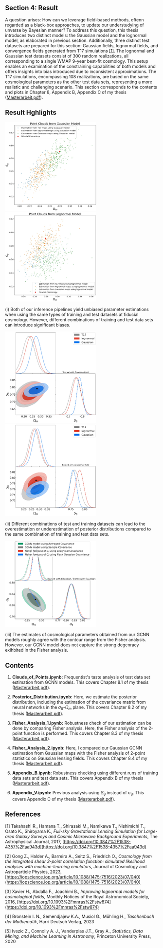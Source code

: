## Section 4: Result 
A question arises: How can we leverage field-based methods, oftenn regarded as a black-box approaches, to update our understudying of unverse by Bayesian manner?
To address this question, this thesis introduces two distinct models: the Gaussian model and the lognormal model, as elaborated in previous section. Additionally, three distinct test datasets are prepared for this section: Gaussian fields, lognormal fields, and convergence fields generated from T17 simulations [[1]](https://doi.org/10.3847%2F1538-4357%2Faa943d). The lognormal and Gaussian test datasets consist of 300 random realizations, all corresponding to a single WMAP 9-year best-fit cosmology. This setup enables an examination of the constraining capabilities of both models and offers insights into bias introduced due to inconsistent approximations. The T17 simulations, encompassing  108 realizations, are based on the same cosmological parameters as the other test data sets, representing a more realistic and challenging scenario.
This section corresponds to the contents and plots in Chapter 8, Appendix B, Appendix C of my thesis ([Masterarbeit.pdf](Masterarbeit.pdf)). 

## Result Hghlights

[<img src="Train_Gauss_prediction_2D_S8_11.jpg" width="300"/>](Train_Gauss_prediction_2D_S8_11.jpg) [<img src="Train_lognormal_prediction_2D_S8_11.jpg" width="300"/>](Train_lognormal_prediction_2D_S8_11.jpg)

(i) Both of our inference pipelines yield unbiased parameter estimations when using the same types of training and test datasets at fiducial cosmology. However, different combinations of training and test data sets can introduce significant biases.

[<img src="Posterior_Train_Gauss_S_8_11.jpg" width="300"/>](Posterior_Train_Gauss_S_8_11.jpg) [<img src="Posterior_Train_lognormal_S_8_11.jpg" width="300"/>](Posterior_Train_lognormal_S_8_11.jpg)

(ii) Different combinations of test and training datasets can lead to the overestimation or underestimation of posterior distributions compared to the same combination of training and test data sets.

[<img src="Posterior_Gauss_GCNN_VS_CL_Fisher.jpg" width="300"/>](Posterior_Gauss_GCNN_VS_CL_Fisher.jpg)

(iii) The estimates of cosmological parameters obtained from our GCNN models roughly agree with the contour range from the Fisher analysis. However, our GCNN model does not capture the strong degenracy exihbited in the Fisher analysis.
## Contents

1. **Clouds_of_Points.ipynb:** Frequentist's taste analysis of test data set estimation from GCNN models. This covers Chapter 8.1 of my thesis ([Masterarbeit.pdf](Masterarbeit.pdf)).

2. **Posterior_Distribution.ipynb:** Here, we estimate the posterior distribution, including the estimation of the covariance matrix from neural networks in the $\sigma_8$-$\Omega_m$ plane. This covers Chapter 8.2 of my thesis ([Masterarbeit.pdf](Masterarbeit.pdf)).

3. **Fisher_Analysis_1.ipynb:** Robustness check of our estimation can be done by comparing Fisher analysis. Here, the Fisher analysis of the 2-point function is performed. This covers Chapter 8.3 of my thesis ([Masterarbeit.pdf](Masterarbeit.pdf)).

4. **Fisher_Analysis_2.ipynb:** Here, I compared our Gaussian GCNN estimation from Gaussian maps with the Fisher analysis of 2-point statistics on Gaussian lensing fields. This covers Chapter 8.4 of my thesis ([Masterarbeit.pdf](Masterarbeit.pdf)).

5. **Appendix_B.ipynb:** Robustness checking using different runs of training data sets and test data sets. This covers Appendix B of my thesis ([Masterarbeit.pdf](Masterarbeit.pdf)).

6. **Appendix_V.ipynb:** Previous analysis using $S_8$ instead of $\sigma_8$. This covers Appendix C of my thesis ([Masterarbeit.pdf](Masterarbeit.pdf)).


## References

[1] Takahashi R., Hamana T., Shirasaki M., Namikawa T., Nishimichi T., Osato K., Shiroyama K., *Full-sky Gravitational Lensing Simulation for Large-area Galaxy Surveys and Cosmic Microwave Background Experiments*, The Astrophysical Journal, 2017, [https://doi.org/10.3847%2F1538-4357%2Faa943d](https://doi.org/10.3847%2F1538-4357%2Faa943d)

[2] Gong Z., Halder A., Barreira A., Seitz S., Friedrich O., *Cosmology from the integrated shear 3-point correlation function:  simulated likelihood analyses with machine-learning emulators*, Journal of Cosmology and Astroparticle Physics, 2023, [https://iopscience.iop.org/article/10.1088/1475-7516/2023/07/040](https://iopscience.iop.org/article/10.1088/1475-7516/2023/07/040)

[3]  Xavier H., Abdalla F., Joachimi B., *Improving lognormal models for cosmological fields*, Monthly Notices of the Royal Astronomical Society, 2016, [https://doi.org/10.1093%2Fmnras%2Fstw874](https://doi.org/10.1093%2Fmnras%2Fstw874)

[4] Bronstein I. N., Semendjajew K.A., Musiol G., Mühling H., *Taschenbuch der Mathematik*, Harri Deutsch Verlag, 2023

[5] Ivezic Z., Connolly A. J., Vanderplas J.T., Gray A., *Statistics, Data Mining, and Machine Learning in Astronomy*, Princeton University Press, 2020

